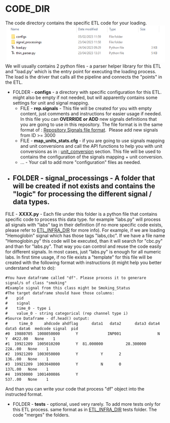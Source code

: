 # CODE_DIR
The code directory contains the specific ETL code for your loading.
<img src="/attachments/13402978/13402983.png"/>
We will usually contains 2 python files - a parser helper library for this ETL and "load.py' which is the entry point for executing the loading process. The load is the driver that calls all the pipeline and connects the "points" in the ETL.
- FOLDER - **configs** - a directory with specific configuration for this ETL. might also be empty if not needed, but will apparently contains some settings for unit and signal mapping.
  - FILE - **rep.signals** - This file will be created for you with empty content, just comments and instructions for easier usage if needed. In this file you can **OVERRIDE or ADD** new signals definitions that you are going to use in this repository. The file format is in the same format of : [Repository Signals file format](/Repositories/Signal/Repository%20Signals%20file%20format).  Please add new signals from ID >= 3000 
  - FILE - **map_units_stats.cfg** - if you are going to use signals mapping and unit conversions and call the API functions to help you with unit conversions as in : [unit_conversion](/Repositories/Solution%20details%20-%20ETL_process%20tool/Howto%20guide%20to%20some%20ETL%20elements/ETL%20process%20unit/unit_conversion) section. This file will be used to contains the configuration of the signals mapping + unit conversion. 
  - ... - Your call to add more "configuration" files as needed.
- FOLDER - **signal_processings** - A folder that will be created if not exists and contains the "logic" for processing the different signal / data types.
  - 
FILE - **XXXX.py** - Each file under this folder is a python file that contains specific code to process this data type. for example "labs.py" will process all signals with "labs" tag in their definition (if no more specific code exists, please refer to [ETL_INFRA_DIR](ETL_INFRA_DIR.md) for more info). For example, if we are loading "Hemoglobin" signal which has those tags "labs,cbc". If we have a file name "Hemoglobin.py" this code will be executed, than it will search for "cbc.py" and than for "labs.py". That way you can control and reuse the code easily for different signals. In most cases, just "labs.py" is enough for all numeric labs. In first time usage, if no file exists a "template" for this file will be created with the following format with instructions (it might help you better understand what to do):
```
#You have dataframe called "df". Please process it to generare signal/s of class "smoking"
#Example signal from this class might be Smoking_Status
#The target dataframe should have those columns:
#    pid
#    signal
#    time_0 - type i
#    value_0 - string categorical (rep channel type i)
#Source Dataframe - df.head() output:
#     time_0     ahdcode ahdflag      data1   data2      data3 data4 data5 data6  medcode signal  pid
#0  19880705  1008050000       Y             INP001                N           Y  4K22.00   None    1
#1  19921209  1005010200       Y  81.000000          28.300000                    22A..00   None    1
#2  19921209  1003050000       Y          Y       2                               136..00   None    1
#3  19921209  1003040000       Y          N       0                               137L.00   None    1
#4  19930000  1001400086       Y                                                  537..00   None    1
```
And than you can write your code that process "df" object into the instructed format.
- FOLDER - **tests** - optional, used very rarely. To add more tests only for this ETL process. same format as in [ETL_INFRA_DIR](ETL_INFRA_DIR.md) tests folder. The code "merges" the folders.
